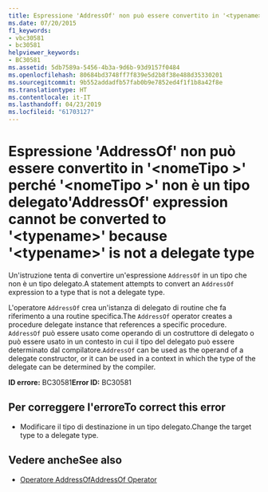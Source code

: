 ```yaml
---
title: Espressione 'AddressOf' non può essere convertito in '<typename>'perché'<typename>' non è un tipo delegato
ms.date: 07/20/2015
f1_keywords:
- vbc30581
- bc30581
helpviewer_keywords:
- BC30581
ms.assetid: 5db7589a-5456-4b3a-9d6b-93d9157f0484
ms.openlocfilehash: 80684bd3748ff7f839e5d2b8f38e488d35330201
ms.sourcegitcommit: 9b552addadfb57fab0b9e7852ed4f1f1b8a42f8e
ms.translationtype: HT
ms.contentlocale: it-IT
ms.lasthandoff: 04/23/2019
ms.locfileid: "61703127"
---
```

# <a name="addressof-expression-cannot-be-converted-to-typename-because-typename-is-not-a-delegate-type"></a><span data-ttu-id="19ce7-102">Espressione 'AddressOf' non può essere convertito in '\<nomeTipo >' perché '\<nomeTipo >' non è un tipo delegato</span><span class="sxs-lookup"><span data-stu-id="19ce7-102">'AddressOf' expression cannot be converted to '\<typename>' because '\<typename>' is not a delegate type</span></span>
<span data-ttu-id="19ce7-103">Un'istruzione tenta di convertire un'espressione `AddressOf` in un tipo che non è un tipo delegato.</span><span class="sxs-lookup"><span data-stu-id="19ce7-103">A statement attempts to convert an `AddressOf` expression to a type that is not a delegate type.</span></span>  
  
 <span data-ttu-id="19ce7-104">L'operatore `AddressOf` crea un'istanza di delegato di routine che fa riferimento a una routine specifica.</span><span class="sxs-lookup"><span data-stu-id="19ce7-104">The `AddressOf` operator creates a procedure delegate instance that references a specific procedure.</span></span> <span data-ttu-id="19ce7-105">`AddressOf` può essere usato come operando di un costruttore di delegato o può essere usato in un contesto in cui il tipo del delegato può essere determinato dal compilatore.</span><span class="sxs-lookup"><span data-stu-id="19ce7-105">`AddressOf` can be used as the operand of a delegate constructor, or it can be used in a context in which the type of the delegate can be determined by the compiler.</span></span>  
  
 <span data-ttu-id="19ce7-106">**ID errore:** BC30581</span><span class="sxs-lookup"><span data-stu-id="19ce7-106">**Error ID:** BC30581</span></span>  
  
## <a name="to-correct-this-error"></a><span data-ttu-id="19ce7-107">Per correggere l'errore</span><span class="sxs-lookup"><span data-stu-id="19ce7-107">To correct this error</span></span>  
  
- <span data-ttu-id="19ce7-108">Modificare il tipo di destinazione in un tipo delegato.</span><span class="sxs-lookup"><span data-stu-id="19ce7-108">Change the target type to a delegate type.</span></span>  
  
## <a name="see-also"></a><span data-ttu-id="19ce7-109">Vedere anche</span><span class="sxs-lookup"><span data-stu-id="19ce7-109">See also</span></span>

- [<span data-ttu-id="19ce7-110">Operatore AddressOf</span><span class="sxs-lookup"><span data-stu-id="19ce7-110">AddressOf Operator</span></span>](../../visual-basic/language-reference/operators/addressof-operator.md)
